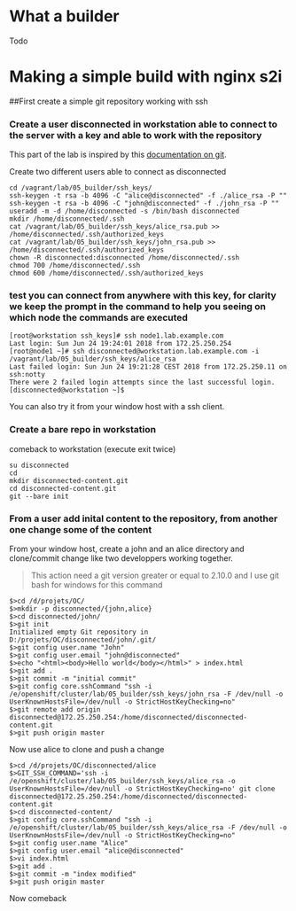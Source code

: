 # What a builder 

Todo 

# Making a simple build with nginx s2i

##First create a simple git repository working with ssh 

### Create a user disconnected in workstation able to connect to the server with a key and able to work with the repository 

This part of the lab is inspired by this [documentation on git](https://git-scm.com/book/en/v1/Git-on-the-Server-Setting-Up-the-Server).

Create two different users able to connect as disconnected

	cd /vagrant/lab/05_builder/ssh_keys/
	ssh-keygen -t rsa -b 4096 -C "alice@disconnected" -f ./alice_rsa -P ""
	ssh-keygen -t rsa -b 4096 -C "john@disconnected" -f ./john_rsa -P ""
	useradd -m -d /home/disconnected -s /bin/bash disconnected
	mkdir /home/disconnected/.ssh
    cat /vagrant/lab/05_builder/ssh_keys/alice_rsa.pub >> /home/disconnected/.ssh/authorized_keys
    cat /vagrant/lab/05_builder/ssh_keys/john_rsa.pub >> /home/disconnected/.ssh/authorized_keys
	chown -R disconnected:disconnected /home/disconnected/.ssh
    chmod 700 /home/disconnected/.ssh
    chmod 600 /home/disconnected/.ssh/authorized_keys
	
### test you can connect from anywhere with this key, for clarity we keep the prompt in the command to help you seeing on which node the commands are executed
    
	[root@workstation ssh_keys]# ssh node1.lab.example.com
    Last login: Sun Jun 24 19:24:01 2018 from 172.25.250.254
    [root@node1 ~]# ssh disconnected@workstation.lab.example.com -i /vagrant/lab/05_builder/ssh_keys/alice_rsa
    Last failed login: Sun Jun 24 19:21:28 CEST 2018 from 172.25.250.11 on ssh:notty
    There were 2 failed login attempts since the last successful login.
    [disconnected@workstation ~]$ 
	
You can also try it from your window host with a ssh client.
	
### Create a bare repo in workstation 

comeback to workstation (execute exit twice)
    
	su disconnected
	cd
	mkdir disconnected-content.git
	cd disconnected-content.git
	git --bare init 
    
	
### From a user add inital content to the repository, from another one change some of the content 

From your window host, create a john and an alice directory and clone/commit change like two developpers working together.

> This action need a git version greater or equal to 2.10.0 and I use git bash for windows for this command

    
    $>cd /d/projets/OC/
    $>mkdir -p disconnected/{john,alice}
    $>cd disconnected/john/
    $>git init
    Initialized empty Git repository in D:/projets/OC/disconnected/john/.git/
	$>git config user.name "John"
	$>git config user.email "john@disconnected"
	$>echo "<html><body>Hello world</body></html>" > index.html
    $>git add .
    $>git commit -m "initial commit"
    $>git config core.sshCommand "ssh -i /e/openshift/cluster/lab/05_builder/ssh_keys/john_rsa -F /dev/null -o UserKnownHostsFile=/dev/null -o StrictHostKeyChecking=no"
	$>git remote add origin disconnected@172.25.250.254:/home/disconnected/disconnected-content.git
	$>git push origin master
	
Now use alice to clone and push a change 

    $>cd /d/projets/OC/disconnected/alice
	$>GIT_SSH_COMMAND='ssh -i /e/openshift/cluster/lab/05_builder/ssh_keys/alice_rsa -o UserKnownHostsFile=/dev/null -o StrictHostKeyChecking=no' git clone disconnected@172.25.250.254:/home/disconnected/disconnected-content.git
	$>cd disconnected-content/
	$>git config core.sshCommand "ssh -i /e/openshift/cluster/lab/05_builder/ssh_keys/alice_rsa -F /dev/null -o UserKnownHostsFile=/dev/null -o StrictHostKeyChecking=no"
	$>git config user.name "Alice"
	$>git config user.email "alice@disconnected"
	$>vi index.html
    $>git add .
    $>git commit -m "index modified"
    $>git push origin master
	
Now comeback 

	
    
    
